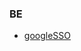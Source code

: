 ### BE
 * [googleSSO](http://jeonghwan-kim.github.io/passport-google-oauth-%EA%B5%AC%EA%B8%80-%EC%9D%B8%EC%A6%9D-%EB%AA%A8%EB%93%88/)
